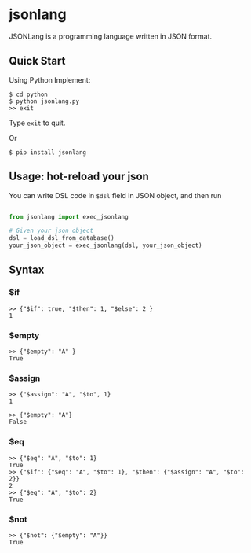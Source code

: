 # jsonlang

JSONLang is a programming language written in JSON format.

## Quick Start

Using Python Implement:

    $ cd python
    $ python jsonlang.py
    >> exit

Type `exit` to quit.

Or

    $ pip install jsonlang

## Usage: hot-reload your json

You can write DSL code in `$dsl` field in JSON object, and then run

```python

from jsonlang import exec_jsonlang

# Given your json object
dsl = load_dsl_from_database()
your_json_object = exec_jsonlang(dsl, your_json_object)
```

## Syntax

### $if

    >> {"$if": true, "$then": 1, "$else": 2 }
    1

### $empty

    >> {"$empty": "A" }
    True

### $assign

    >> {"$assign": "A", "$to", 1}
    1

    >> {"$empty": "A"}
    False

### $eq

    >> {"$eq": "A", "$to": 1}
    True
    >> {"$if": {"$eq": "A", "$to": 1}, "$then": {"$assign": "A", "$to": 2}}
    2
    >> {"$eq": "A", "$to": 2}
    True

### $not

    >> {"$not": {"$empty": "A"}}
    True

